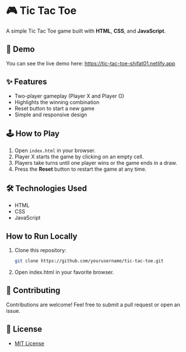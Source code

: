 # 🎮 Tic Tac Toe

A simple Tic Tac Toe game built with **HTML**, **CSS**, and **JavaScript**.

##  🚀 Demo

You can see the live demo here: https://tic-tac-toe-shifat01.netlify.app

## ✨ Features

- Two-player gameplay (Player X and Player O)
- Highlights the winning combination
- Reset button to start a new game
- Simple and responsive design

## 🕹️ How to Play

1. Open `index.html` in your browser.
2. Player X starts the game by clicking on an empty cell.
3. Players take turns until one player wins or the game ends in a draw.
4. Press the **Reset** button to restart the game at any time.

## 🛠️ Technologies Used
- HTML
- CSS
- JavaScript

## How to Run Locally

1. Clone this repository:
   ```bash
   git clone https://github.com/yourusername/tic-tac-toe.git
2. Open index.html in your favorite browser.

## 🤝 Contributing
Contributions are welcome! Feel free to submit a pull request or open an issue.

## 📝 License
- [MIT License](LICENSE)

